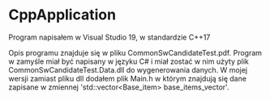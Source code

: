 # CppApplication

Program napisałem w Visual Studio 19, w standardzie C++17

Opis programu znajduje się w pliku CommonSwCandidateTest.pdf.
Program w zamyśle miał być napisany w języku C# i miał zostać w nim użyty plik CommonSwCandidateTest.Data.dll do
wygenerowania danych. W mojej wersji zamiast pliku dll dodałem plik Main.h w którym znajdują się dane zapisane w zmiennej 
'std::vector<Base_item> base_items_vector'.
